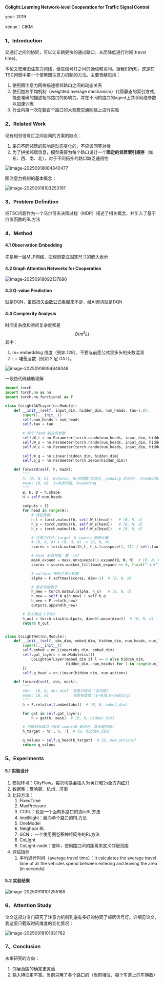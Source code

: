 **Colight:Learning Network-level Cooperation for Traffic Signal Control**

year: 2019

venue：CIKM

### 1、Introduction

交通灯之间的协同，可以让车辆更快的通过路口，从而降低通行时间(travel time)。

本论文使用图注意力网络，促进信号灯之间的通信和协同。据我们所知，这是在TSC问题中第一个使用图注意力机制的方法。主要贡献包括：

1. 使用图注意力网络描述相邻路口之间的动态关系
2. 使用加权平均机制（weighted average mechanism）代替静态的索引方式，能更准确的描述相邻路口的影响力。并在不同的路口的agent上共享网络参数以加速训练
3. 行业内第一次在数百个路口的大规模交通网络上进行实验

### 2、Related Work

现有相邻信号灯之间协同的方案的缺点：

1. 来自不同邻居的影响是动态变化的，不应该同等对待
2. 为了拼接邻居信息，模型需要为每个路口设计一个**固定的邻居索引顺序**（如东、西、南、北），对于不同拓扑的路口缺乏通用性

![image-20250918084840477](img/image-20250918084840477.png)

图注意力机制的基本概念：

![image-20250918103253197](img/image-20250918103253197.png)

### 3、Problem Definition

把TSC问题作为一个马尔可夫决策过程（MDP）描述了相关概念，并引入了基于价值函数的RL方法

### 4、Method

#### 4.1 Observation Embedding

先是用一层MLP网络，把观测变成固定尺寸的嵌入表示

#### 4.2 Graph Attention Networks for Cooperation

![image-20250918092137880](img/image-20250918092137880.png)

#### 4.3 Q-value Prediction

就是DQN，虽然损失函数公式看起来不是，经AI澄清就是DQN

#### 4.4 Complexity Analysis

时间复杂度和空间复杂度都是 
$$
O(m^2L)
$$
其中：

1. m= embedding 维度（例如 128），不要与前面公式里多头的头数混淆
2. L= 堆叠层数（例如 2 层 GAT）。



![image-20250918094848046](img/image-20250918094848046.png)

一段伪代码辅助理解

```python
import torch
import torch.nn as nn
import torch.nn.functional as F

class CoLightGATLayer(nn.Module):
    def __init__(self, input_dim, hidden_dim, num_heads, tau=1.0):
        super().__init__()
        self.num_heads = num_heads
        self.tau = tau
        
        # 每个 head 独立的参数
        self.W_t = nn.Parameter(torch.randn(num_heads, input_dim, hidden_dim))
        self.W_s = nn.Parameter(torch.randn(num_heads, input_dim, hidden_dim))
        self.W_c = nn.Parameter(torch.randn(num_heads, input_dim, hidden_dim))
        
        self.W_q = nn.Linear(hidden_dim, hidden_dim)
        self.b_q = nn.Parameter(torch.zeros(hidden_dim))

    def forward(self, h, mask):
        """
        h: [B, N, D]  B=batch, N=邻居数(含自己, padding 后对齐), D=embedding size
        mask: [B, N]  1=有效邻居, 0=padding
        """
        B, N, D = h.shape
        H = self.num_heads
        
        outputs = []
        for head in range(H):
            # 线性变换
            h_t = torch.matmul(h, self.W_t[head])   # [B, N, d]
            h_s = torch.matmul(h, self.W_s[head])   # [B, N, d]
            h_c = torch.matmul(h, self.W_c[head])   # [B, N, d]

            # 注意力打分：target 与 source 两两计算
            # (B, N, d) x (B, d, N) -> (B, N, N)
            scores = torch.matmul(h_t, h_s.transpose(1, 2)) / self.tau

            # mask 无效邻居：置 -inf
            mask_expand = mask.unsqueeze(1).expand(B, N, N)  # [B, N, N]
            scores = scores.masked_fill(mask_expand == 0, float("-inf"))

            # softmax 得到注意力权重
            alpha = F.softmax(scores, dim=-1)  # [B, N, N]

            # 聚合邻居表示
            h_new = torch.matmul(alpha, h_c)   # [B, N, d]
            h_new = self.W_q(h_new) + self.b_q
            h_new = F.relu(h_new)
            outputs.append(h_new)

        # 多头聚合 (平均)
        h_out = torch.stack(outputs, dim=0).mean(dim=0)  # [B, N, d]
        return h_out


class CoLightNet(nn.Module):
    def __init__(self, obs_dim, embed_dim, hidden_dim, num_heads, num_layers, num_actions):
        super().__init__()
        self.embed = nn.Linear(obs_dim, embed_dim)
        self.gat_layers = nn.ModuleList([
            CoLightGATLayer(embed_dim if l == 0 else hidden_dim,
                            hidden_dim, num_heads) for l in range(num_layers)
        ])
        self.q_head = nn.Linear(hidden_dim, num_actions)

    def forward(self, obs, mask):
        """
        obs:  [B, N, obs_dim]  各路口观测 (含邻居)
        mask: [B, N]           邻居有效性 (1=有效,0=padding)
        """
        h = F.relu(self.embed(obs))  # [B, N, embed_dim]

        for gat in self.gat_layers:
            h = gat(h, mask)  # [B, N, hidden_dim]

        # 只取目标路口（假设 index=0 是自己，其余是邻居）
        h_target = h[:, 0, :]  # [B, hidden_dim]

        q_values = self.q_head(h_target)  # [B, num_actions]
        return q_values

```



### 5、Experiments

#### 5.1 实验设计

1. 模拟环境：CityFlow。每次切换会插入3s黄灯和2s全方向红灯
2. 数据集：曼哈顿、杭州、济南
3. 比较方法：
   1. FixedTime
   2. MaxPressure
   3. CGRL：也是一个面向多路口的协同RL方法
   4. Intellilight：面向单个路口的RL方法
   5. OneModel
   6. Neighbor  RL
   7. GCN： 一个使用图卷积神经网络的RL方法
   8. CoLight
   9. CoLight-node：变种，使用路口间的距离来定义邻居范围
4. 评估指标
   1. 平均通行时间（average travel time）：It calculates the average travel time of all the vehicles spend between entering and leaving the area (in seconds)

#### 5.2 实验结果

![image-20250918101255168](img/image-20250918101255168.png)

### 6、Attention Study

论文这部分专门研究了注意力机制到底有多好的协同了邻居信号灯。详细见论文，我这里只截取时间维度的变化情况：

![image-20250918101831782](img/image-20250918101831782.png)

### 7、Conclusion

未来研究的方向：

1. 邻居范围的确定更灵活
2. 输入特征更丰富。当前只用了各个路口的（当前相位、每个车道上的车辆数）